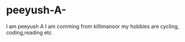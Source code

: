 # peeyush-A-
I am peeyush A 
I am comming from killimanoor 
my hobbies  are cycling, coding,reading etc
